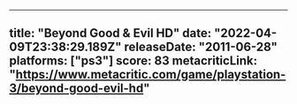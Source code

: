 
---
title: "Beyond Good & Evil HD"
date: "2022-04-09T23:38:29.189Z"
releaseDate: "2011-06-28"
platforms: ["ps3"]
score: 83
metacriticLink: "https://www.metacritic.com/game/playstation-3/beyond-good-evil-hd"
---
